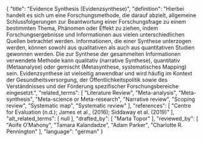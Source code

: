 {
    "title": "Evidence Synthesis (Evidenzsynthese)",
    "definition": "Hierbei handelt es sich um eine Forschungsmethode, die darauf abzielt, allgemeine Schlussfolgerungen zur Beantwortung einer Forschungsfrage zu einem bestimmten Thema, Phänomen oder Effekt zu ziehen, indem Forschungsergebnisse und Informationen aus vielen unterschiedlichen Quellen betrachtet werden. Informationen, die einer Synthese unterzogen werden, können sowohl aus qualitativen als auch aus quantitativen Studien gewonnen werden. Die zur Synthese der gesammelten Informationen verwendete Methode kann qualitativ (narrative Synthese), quantitativ (Metaanalyse) oder gemischt (Metasynthese, systematisches Mapping) sein. Evidenzsynthese ist vielseitig anwendbar und wird häufig im Kontext der Gesundheitsversorgung, der Öffentlichkeitspolitik sowie des Verständnisses und der Förderung spezifischer Forschungsbereiche eingesetzt.",
    "related_terms": [
        "Literature Review",
        "Meta-analysis",
        "Meta-synthesis",
        "Meta-science or Meta-research",
        "Narrative review",
        "Scoping review",
        "Systematic map",
        "Systematic review"
    ],
    "references": [
        "Centre for Evaluation (n.d.); James et al., (2016); Siddaway et al. (2019)"
    ],
    "alt_related_terms": [
        null
    ],
    "drafted_by": [
        "Marta Topor"
    ],
    "reviewed_by": [
        "Aoife O’Mahony",
        "Tamara Kalandadze",
        "Adam Parker",
        "Charlotte R. Pennington"
    ],
    "language": "german"
}